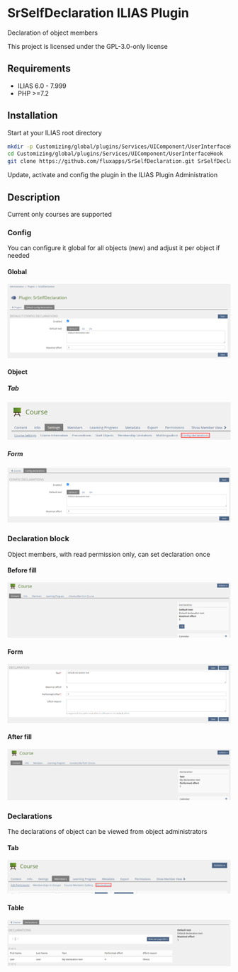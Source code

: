 # SrSelfDeclaration ILIAS Plugin

Declaration of object members

This project is licensed under the GPL-3.0-only license

## Requirements

* ILIAS 6.0 - 7.999
* PHP >=7.2

## Installation

Start at your ILIAS root directory

```bash
mkdir -p Customizing/global/plugins/Services/UIComponent/UserInterfaceHook
cd Customizing/global/plugins/Services/UIComponent/UserInterfaceHook
git clone https://github.com/fluxapps/SrSelfDeclaration.git SrSelfDeclaration
```

Update, activate and config the plugin in the ILIAS Plugin Administration

## Description

Current only courses are supported

### Config

You can configure it global for all objects (new) and adjust it per object if needed

#### Global

![Global config form](./doc/images/global_config_form.png)

#### Object

##### Tab

![Object config tab](./doc/images/object_config_tab.png)

##### Form

![Object config form](./doc/images/object_config_form.png)

### Declaration block

Object members, with read permission only, can set declaration once

#### Before fill

![Declaration block before fill](./doc/images/declaration_block_before_fill.png)

#### Form

![Declaration form](./doc/images/declaration_form.png)

#### After fill

![Declaration block after fill](./doc/images/declaration_block_after_fill.png)

### Declarations

The declarations of object can be viewed from object administrators

#### Tab

![Declarations tab](./doc/images/declarations_tab.png)

#### Table

![Declarations table](./doc/images/declarations_table.png)
